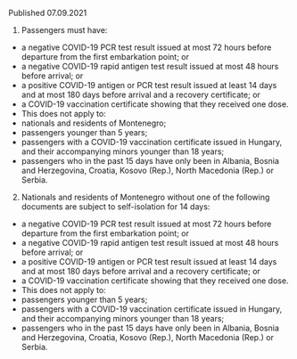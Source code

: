 Published 07.09.2021
1. Passengers must have:
- a negative COVID-19 PCR test result issued at most 72 hours before departure from the first embarkation point; or
- a negative COVID-19 rapid antigen test result issued at most 48 hours before arrival; or
- a positive COVID-19 antigen or PCR test result issued at least 14 days and at most 180 days before arrival and a recovery certificate; or
- a COVID-19 vaccination certificate showing that they received one dose.
- This does not apply to:
- nationals and residents of Montenegro;
- passengers younger than 5 years;
- passengers with a COVID-19 vaccination certificate issued in Hungary, and their accompanying minors younger than 18 years;
- passengers who in the past 15 days have only been in Albania, Bosnia and Herzegovina, Croatia, Kosovo (Rep.), North Macedonia (Rep.) or Serbia.
2. Nationals and residents of Montenegro without one of the following documents are subject to self-isolation for 14 days:
- a negative COVID-19 PCR test result issued at most 72 hours before departure from the first embarkation point; or
- a negative COVID-19 rapid antigen test result issued at most 48 hours before arrival; or
- a positive COVID-19 antigen or PCR test result issued at least 14 days and at most 180 days before arrival and a recovery certificate; or
- a COVID-19 vaccination certificate showing that they received one dose.
- This does not apply to:
- passengers younger than 5 years;
- passengers with a COVID-19 vaccination certificate issued in Hungary, and their accompanying minors younger than 18 years;
- passengers who in the past 15 days have only been in Albania, Bosnia and Herzegovina, Croatia, Kosovo (Rep.), North Macedonia (Rep.) or Serbia.